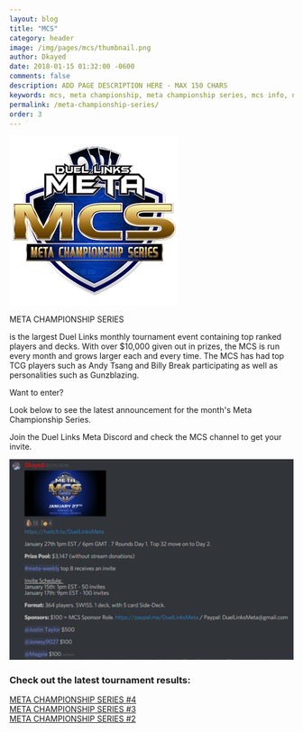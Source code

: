 ```yaml
---
layout: blog
title: "MCS"
category: header
image: /img/pages/mcs/thumbnail.png
author: Dkayed
date: 2018-01-15 01:32:00 -0600
comments: false
description: ADD PAGE DESCRIPTION HERE - MAX 150 CHARS
keywords: mcs, meta championship, meta championship series, mcs info, next mcs, mcs time
permalink: /meta-championship-series/
order: 3
---
```


<div>
    <img src="/img/logos/mcs_logo.png" class="mx-auto d-block">
</div>

<div class="row mcs-info-container">
    <div class="col-12 col-sm-12 col-md-6 col-lg-6 col-xl-6 mcs-info-container mcs-info-text-container">
        <p class="mcs-info-header-text" >META CHAMPIONSHIP SERIES</p>
        <p class="mcs-info-body-text">is the largest Duel Links monthly tournament event containing top ranked players and decks. With over $10,000 given out in prizes, the MCS is run every month and grows larger each and every time. The MCS has had top TCG players such as Andy Tsang and Billy Break participating as well as personalities such as Gunzblazing.</p>
    </div>
    <div class="col-12 col-sm-12 col-md-6 col-lg-6 col-xl-6 mcs-info-container mcs-info-pic-container">
        <div class="mcs-info-image-container mcs-info-image-container-inner"></div>
    </div>
    <div class="mcs-info-image-container"></div>   
</div>

<div class="row mcs-join-container">
    <div class="col-12 order-2 col-sm-12 col-md-6 order-md-1 col-lg-6 col-xl-6 mcs-join-container mcs-join-pic-container">
            <div class="mcs-join-image-container mcs-join-image-container-inner"></div>
    </div>
    <div class="col-12 order-1 col-sm-12 col-md-6 order-md-2 col-lg-6 col-xl-6 mcs-join-container mcs-join-text-container">
            <p class="mcs-join-header-text">Want to enter?</p>
            <p class="mcs-join-body-text">Look below to see the latest announcement for the month's Meta Championship Series.</p>
            <p class="mcs-join-body-text">Join the Duel Links Meta Discord and check the MCS channel to get your invite.</p>
    </div>     
    <div class="mcs-join-image-container"></div>      
</div>

<div>
    <img src="/img/logos/mcs5announcement.png" class="mx-auto d-block">
</div>

<div class="section">
    <h3 class="text-center">Check out the latest tournament results:</h3>
    <div class="text-center">
        <a href="/news/meta-championship-series-4-report/">META CHAMPIONSHIP SERIES #4</a> 
    </div>
    <div class="text-center">
        <a href="/meta-championship-series-3/">META CHAMPIONSHIP SERIES #3</a>
    </div>       
        <div class="text-center">
        <a href="/meta-championship-series-2/">META CHAMPIONSHIP SERIES #2</a>
    </div>       
</div>